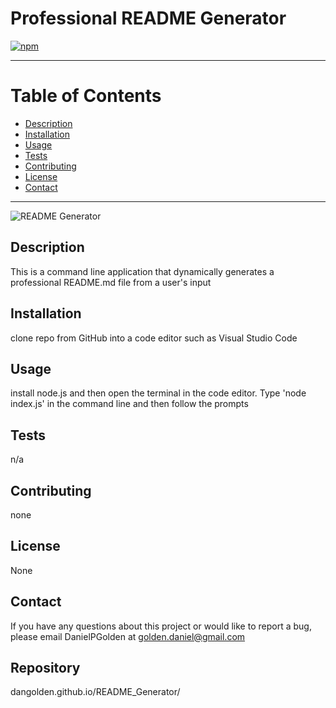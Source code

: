  
   # Professional README Generator  
   [![npm](https://badge.fury.io/js/inquirer.svg)](http://badge.fury.io/js/inquirer)
   
  ***
  # Table of Contents
  * [Description](#description)
  * [Installation](#installation)
  * [Usage](#usage)
  * [Tests](#test)
  * [Contributing](#contributing)
  * [License](#license)
  * [Contact](#contact)
  
  ***
  ![README Generator](readmegenerator.gif)
  ## Description
  This is a command line application that dynamically generates a professional README.md file from a user's input
  ## Installation 
  clone repo from GitHub into a code editor such as Visual Studio Code
  ## Usage 
  install node.js and then open the terminal in the code editor. Type 'node index.js' in the command line and then follow the prompts
  ## Tests 
  n/a
  ## Contributing 
  none
  ## License
  None
  ## Contact
  If you have any questions about this project or would like to report a bug, please email DanielPGolden at golden.daniel@gmail.com
  ## Repository
  dangolden.github.io/README_Generator/ 

  